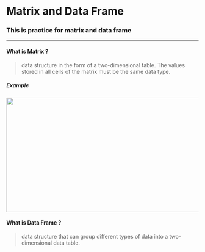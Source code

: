 # Matrix and Data Frame
### This is practice for matrix and data frame
***
#### What is Matrix ?
> data structure in the form of a two-dimensional table. The values stored in all cells of the matrix must be the same data type.
##### Example
<img src="https://user-images.githubusercontent.com/46131688/72045038-91f12680-32f8-11ea-8c18-c43c9d1cdf07.png" width="800" height="300"> 

#### What is Data Frame ?
> data structure that can group different types of data into a two-dimensional data table.
